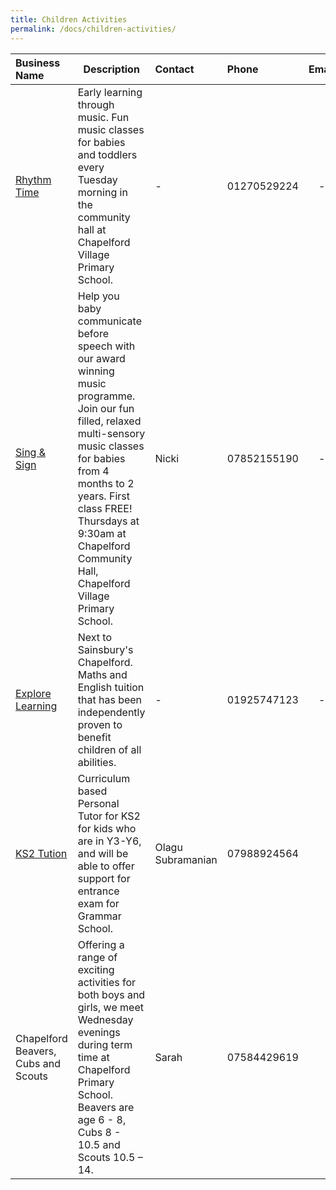 ```yaml
---
title: Children Activities
permalink: /docs/children-activities/
---
```


| Business Name | Description        | Contact   | Phone  | Email           | Social Link     |
| :------------- |------------------| :--------------- | :----- | :--------------:| :-----------: |
|[Rhythm Time](http://www.rhythmtime.net)|Early learning through music. Fun music classes for babies and toddlers every Tuesday morning in the community hall at Chapelford Village Primary School.|-|01270529224|-|-|
|[Sing & Sign](http://www.singandsign.co.uk)|Help you baby communicate before speech with our award winning music programme. Join our fun filled, relaxed multi-sensory music classes for babies from 4 months to 2 years. First class FREE! Thursdays at 9:30am at Chapelford Community Hall, Chapelford Village Primary School.|Nicki|07852155190|-|-|
|[Explore Learning](http://www.explorelearning.co.uk)|Next to Sainsbury's Chapelford. Maths and English tuition that has been independently proven to benefit children of all abilities.|-|01925747123|-|-|
|[KS2 Tution](http://www.facebook.com/olaguks2tutorwarrington)|Curriculum based  Personal Tutor for KS2 for kids who are in Y3-Y6, and will be able to offer support for entrance exam for Grammar School.|Olagu Subramanian|07988924564|[<i class="fa fa-envelope"/>](mailto:s_olagu78@yahoo.co.uk)|[<i class="fa fa-facebook"/>](s_olagu78@yahoo.co.uk)|
|Chapelford Beavers, Cubs and Scouts|Offering a range of exciting activities for both boys and girls, we meet Wednesday evenings during term time at Chapelford Primary School. Beavers are age 6 - 8, Cubs 8 - 10.5 and Scouts 10.5 – 14.|Sarah|07584429619|[<i class="fa fa-envelope"/>](mailto:34thwwcubs@gmail.com)|-|
